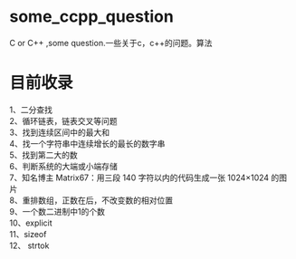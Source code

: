 # some_ccpp_question
C or C++ ,some question.一些关于c，c++的问题。算法

# 目前收录
1、二分查找</br>
2、循环链表，链表交叉等问题</br>
3、找到连续区间中的最大和</br>
4、找一个字符串中连续增长的最长的数字串</br>
5、找到第二大的数</br>
6、判断系统的大端或小端存储</br>
7、知名博主 Matrix67：用三段 140 字符以内的代码生成一张 1024×1024 的图片</br>
8、重排数组，正数在后，不改变数的相对位置</br>
9、一个数二进制中1的个数</br>
10、explicit</br>
11、sizeof</br>
12、 strtok</br>
